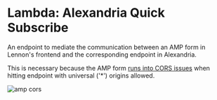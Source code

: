 # Lambda: Alexandria Quick Subscribe

An endpoint to mediate the communication between an AMP form in Lennon's frontend and the corresponding endpoint in Alexandria.

This is necessary because the AMP form [runs into CORS issues](https://amp.dev/documentation/guides-and-tutorials/learn/amp-caches-and-cors/amp-cors-requests) when hitting endpoint with universal ('\*') origins allowed.

![amp cors](https://www.ampproject.org/static/img/docs/CORS_with_Cache.png)
